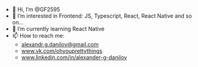 - 👋 Hi, I’m @GF2595
- 👀 I’m interested in Frontend: JS, Typescript, React, React Native and so on...
- 🌱 I’m currently learning React Native
- 📫 How to reach me:
    - alexandr.g.danilov@gmail.com
    - www.vk.com/ohyouprettythings
    - www.linkedin.com/in/alexander-g-danilov

<!---
GF2595/GF2595 is a ✨ special ✨ repository because its `README.md` (this file) appears on your GitHub profile.
You can click the Preview link to take a look at your changes.
--->
